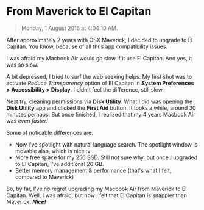 # From Maverick to El Capitan

>Monday, 1 August 2016 at 4:04:10 AM.

After approximately 2 years with OSX Maverick, I decided to upgrade to El Capitan. You know, because of all thus app compatibility issues.

I was afraid my Macbook Air would go slow if it use El Capitan. And yes, it was so slow.

A bit depressed, I tried to surf the web seeking helps. My first shot was to activate _Reduce Transparency_ option of El Capitan in **System Preferences &gt; Accessibility &gt; Display**. I didn't feel the difference, still slow.

Next try, cleaning permissions via **Disk Utility**. What I did was opening the **Disk Utility** app and clicked the **First Aid** button. It tooks a while, around 30 minutes perhaps. But once finished, I realized that my 4 years Macbook Air was *even faster!*

Some of noticable differences are:

- Now I've spotlight with natural language search. The spotlight window is movable also, which is nice :v
- More free space for my 256 SSD. Still not sure why, but once I upgraded to El Capitan, I've additional 20 GB.
- Better memory management & performance (that's what I felt, compared to Maverick)

So, by far, I've no regret upgrading my Macbook Air from Maverick to El Capitan. Well, I was afraid, but now I felt that El Capitan is snappier than Maverick. **_Nice!_**